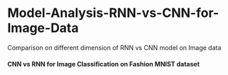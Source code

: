 # Model-Analysis-RNN-vs-CNN-for-Image-Data
Comparison on different dimension of RNN vs CNN model on Image data<br>

#### CNN vs RNN for Image Classification on Fashion MNIST dataset
